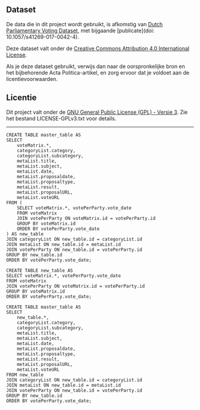 ## Dataset

De data die in dit project wordt gebruikt, is afkomstig van [Dutch Parliamentary Voting Dataset](https://dataverse.harvard.edu/dataset.xhtml?persistentId=doi:10.7910/DVN/UXIBNO), met bijgaande [publicate](doi: 10.1057/s41269-017-0042-4).


Deze dataset valt onder de [Creative Commons Attribution 4.0 International License](https://creativecommons.org/licenses/by/4.0/legalcode).

Als je deze dataset gebruikt, verwijs dan naar de oorspronkelijke bron en het bijbehorende Acta Politica-artikel, en zorg ervoor dat je voldoet aan de licentievoorwaarden.

## Licentie

Dit project valt onder de [GNU General Public License (GPL) - Versie 3](LICENSE-GPLv3.txt). Zie het bestand LICENSE-GPLv3.txt voor details.

---

```
CREATE TABLE master_table AS
SELECT 
    voteMatrix.*, 
    categoryList.category,
    categoryList.subcategory,
    metaList.title,
    metaList.subject,
    metaList.date,
    metaList.proposaldate,
    metaList.proposaltype,
    metaList.result,
    metaList.proposalURL,
    metaList.voteURL
FROM (
    SELECT voteMatrix.*, votePerParty.vote_date
    FROM voteMatrix
    JOIN votePerParty ON voteMatrix.id = votePerParty.id
    GROUP BY voteMatrix.id
    ORDER BY votePerParty.vote_date
) AS new_table
JOIN categoryList ON new_table.id = categoryList.id
JOIN metaList ON new_table.id = metaList.id
JOIN votePerParty ON new_table.id = votePerParty.id
GROUP BY new_table.id
ORDER BY votePerParty.vote_date;
```


```
CREATE TABLE new_table AS
SELECT voteMatrix.*, votePerParty.vote_date
FROM voteMatrix
JOIN votePerParty ON voteMatrix.id = votePerParty.id
GROUP BY voteMatrix.id
ORDER BY votePerParty.vote_date;
```


```
CREATE TABLE master_table AS
SELECT 
    new_table.*, 
    categoryList.category,
    categoryList.subcategory,
    metaList.title,
    metaList.subject,
    metaList.date,
    metaList.proposaldate,
    metaList.proposaltype,
    metaList.result,
    metaList.proposalURL,
    metaList.voteURL
FROM new_table
JOIN categoryList ON new_table.id = categoryList.id
JOIN metaList ON new_table.id = metaList.id
JOIN votePerParty ON new_table.id = votePerParty.id
GROUP BY new_table.id
ORDER BY votePerParty.vote_date;
```
